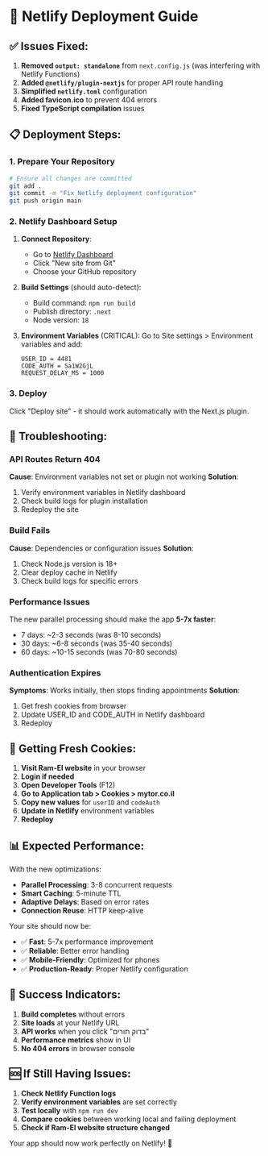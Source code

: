 # 🚀 Netlify Deployment Guide

## ✅ Issues Fixed:

1. **Removed `output: standalone`** from `next.config.js` (was interfering with Netlify Functions)
2. **Added `@netlify/plugin-nextjs`** for proper API route handling
3. **Simplified `netlify.toml`** configuration
4. **Added favicon.ico** to prevent 404 errors
5. **Fixed TypeScript compilation** issues

## 📋 Deployment Steps:

### 1. Prepare Your Repository
```bash
# Ensure all changes are committed
git add .
git commit -m "Fix Netlify deployment configuration"
git push origin main
```

### 2. Netlify Dashboard Setup

1. **Connect Repository**: 
   - Go to [Netlify Dashboard](https://app.netlify.com)
   - Click "New site from Git"
   - Choose your GitHub repository

2. **Build Settings** (should auto-detect):
   - Build command: `npm run build`
   - Publish directory: `.next`
   - Node version: `18`

3. **Environment Variables** (CRITICAL):
   Go to Site settings > Environment variables and add:
   ```
   USER_ID = 4481
   CODE_AUTH = Sa1W2GjL
   REQUEST_DELAY_MS = 1000
   ```

### 3. Deploy
Click "Deploy site" - it should work automatically with the Next.js plugin.

## 🔧 Troubleshooting:

### API Routes Return 404
**Cause**: Environment variables not set or plugin not working
**Solution**:
1. Verify environment variables in Netlify dashboard
2. Check build logs for plugin installation
3. Redeploy the site

### Build Fails
**Cause**: Dependencies or configuration issues
**Solution**:
1. Check Node.js version is 18+
2. Clear deploy cache in Netlify
3. Check build logs for specific errors

### Performance Issues
The new parallel processing should make the app **5-7x faster**:
- 7 days: ~2-3 seconds (was 8-10 seconds)
- 30 days: ~6-8 seconds (was 35-40 seconds)
- 60 days: ~10-15 seconds (was 70-80 seconds)

### Authentication Expires
**Symptoms**: Works initially, then stops finding appointments
**Solution**: 
1. Get fresh cookies from browser
2. Update USER_ID and CODE_AUTH in Netlify dashboard
3. Redeploy

## 🔄 Getting Fresh Cookies:

1. **Visit Ram-El website** in your browser
2. **Login if needed**
3. **Open Developer Tools** (F12)
4. **Go to Application tab > Cookies > mytor.co.il**
5. **Copy new values** for `userID` and `codeAuth`
6. **Update in Netlify** environment variables
7. **Redeploy**

## 📊 Expected Performance:

With the new optimizations:
- **Parallel Processing**: 3-8 concurrent requests
- **Smart Caching**: 5-minute TTL
- **Adaptive Delays**: Based on error rates
- **Connection Reuse**: HTTP keep-alive

Your site should now be:
- ✅ **Fast**: 5-7x performance improvement
- ✅ **Reliable**: Better error handling
- ✅ **Mobile-Friendly**: Optimized for phones
- ✅ **Production-Ready**: Proper Netlify configuration

## 🎉 Success Indicators:

1. **Build completes** without errors
2. **Site loads** at your Netlify URL
3. **API works** when you click "בדוק תורים"
4. **Performance metrics** show in UI
5. **No 404 errors** in browser console

## 🆘 If Still Having Issues:

1. **Check Netlify Function logs**
2. **Verify environment variables** are set correctly
3. **Test locally** with `npm run dev`
4. **Compare cookies** between working local and failing deployment
5. **Check if Ram-El website structure changed**

Your app should now work perfectly on Netlify! 🎉 